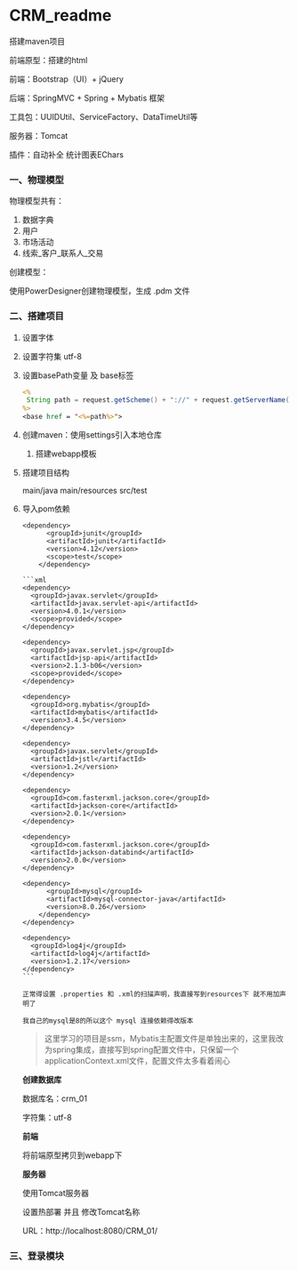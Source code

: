 # CRM_readme

搭建maven项目

前端原型：搭建的html

前端：Bootstrap（UI）+ jQuery

后端：SpringMVC + Spring + Mybatis 框架

工具包：UUIDUtil、ServiceFactory、DataTimeUtil等

服务器：Tomcat

插件：自动补全 统计图表EChars



### 一、物理模型

物理模型共有：

1. 数据字典
2. 用户
3. 市场活动
4. 线索\_客户\_联系人\_交易

创建模型：

使用PowerDesigner创建物理模型，生成 .pdm 文件

### 二、搭建项目

1. 设置字体

2. 设置字符集 utf-8

3. 设置basePath变量 及 base标签

   ```jsp
   <%
   	String path = request.getScheme() + "://" + request.getServerName() + ":" + request.getServerPort() +  request.getContextPath() + "/";
   %>
   <base href = "<%=path%>">
   ```

4. 创建maven：使用settings引入本地仓库
    1. 搭建webapp模板
    
5. 搭建项目结构
    
    main/java  main/resources src/test
    
6. 导入pom依赖
    
       <dependency>
             <groupId>junit</groupId>
             <artifactId>junit</artifactId>
             <version>4.12</version>
             <scope>test</scope>
           </dependency>
    
       ```xml
       <dependency>
         <groupId>javax.servlet</groupId>
         <artifactId>javax.servlet-api</artifactId>
         <version>4.0.1</version>
         <scope>provided</scope>
       </dependency>
       
       <dependency>
         <groupId>javax.servlet.jsp</groupId>
         <artifactId>jsp-api</artifactId>
         <version>2.1.3-b06</version>
         <scope>provided</scope>
       </dependency>
       
       <dependency>
         <groupId>org.mybatis</groupId>
         <artifactId>mybatis</artifactId>
         <version>3.4.5</version>
       </dependency>
       
       <dependency>
         <groupId>javax.servlet</groupId>
         <artifactId>jstl</artifactId>
         <version>1.2</version>
       </dependency>
       
       <dependency>
         <groupId>com.fasterxml.jackson.core</groupId>
         <artifactId>jackson-core</artifactId>
         <version>2.0.1</version>
       </dependency>
       
       <dependency>
         <groupId>com.fasterxml.jackson.core</groupId>
         <artifactId>jackson-databind</artifactId>
         <version>2.0.0</version>
       </dependency>
       
       <dependency>
             <groupId>mysql</groupId>
             <artifactId>mysql-connector-java</artifactId>
             <version>8.0.26</version>
           </dependency>
       </dependency>
       
       <dependency>
         <groupId>log4j</groupId>
         <artifactId>log4j</artifactId>
         <version>1.2.17</version>
       </dependency>
       ```
    
       正常得设置 .properties 和 .xml的扫描声明，我直接写到resources下 就不用加声明了
    
       我自己的mysql是8的所以这个 mysql 连接依赖得改版本
    
    > 这里学习的项目是ssm，Mybatis主配置文件是单独出来的，这里我改为spring集成，直接写到spring配置文件中，只保留一个applicationContext.xml文件，配置文件太多看着闹心
    
    **创建数据库**
    
    数据库名：crm_01
    
    字符集：utf-8
    
    **前端**
    
    将前端原型拷贝到webapp下
    
    **服务器**
    
    使用Tomcat服务器
    
    设置热部署 并且 修改Tomcat名称
    
    URL：http://localhost:8080/CRM_01/
    

    

    

### 三、登录模块